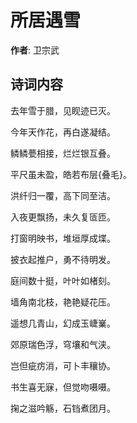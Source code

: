 # 所居遇雪

**作者**: 卫宗武

## 诗词内容

去年雪于腊，见𪾢迹已灭。

今年天作花，再白遂凝结。

鳞鳞甍相接，烂烂银互叠。

平尺虽未盈，皓若布层{叠毛}。

洪纤归一覆，高下同至洁。

入夜更飘扬，未久复匼匝。

打窗明映书，堆垣厚成堞。

披衣起推户，勇不待明发。

庭间数十挺，叶叶如楮刻。

墙角南北枝，艳艳疑花压。

遥想几青山，幻成玉崨嶪。

郊原瑞色浮，穹壤和气浃。

岂但疵疠消，可卜丰穰协。

书生喜无寐，但觉吻嗫嗫。

掬之滋吟觞，石铛煮团月。

